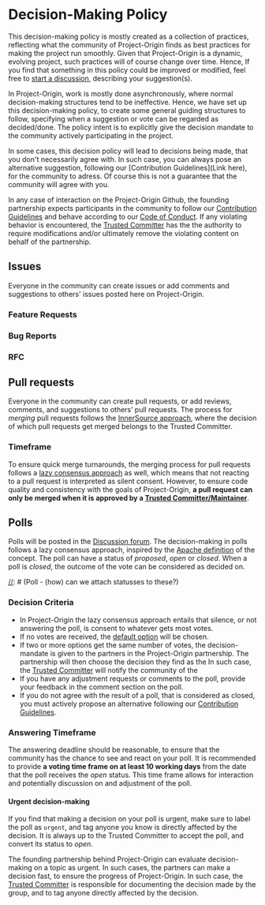# Decision-Making Policy 

This decision-making policy is mostly created as a collection of practices, reflecting what the community of Project-Origin finds as best practices for making the project run smoothly. Given that Project-Origin is a dynamic, evolving project, such practices will of course change over time. 
Hence, If you find that something in this policy could be improved or modified, feel free to [start a discussion](https://github.com/project-origin/origin-collaboration/discussions), describing your suggestion(s). 

In Project-Origin, work is mostly done asynchronously, where normal decision-making structures tend to be ineffective. 
Hence, we have set up this decision-making policy, to create some general guiding structures to follow, specifying when a suggestion or vote can be regarded as decided/done. 
The policy intent is to explicitly give the decision mandate to the community actively participating in the project. 

In some cases, this decision policy will lead to decisions being made, that you don't necessarily agree with. 
In such case, you can always pose an alternative suggestion, following our [Contribution Guidelines](Link here), for the community to adress. 
Of course this is not a guarantee that the community will agree with you.

In any case of interaction on the Project-Origin Github, the founding partnership expects participants in the community to follow our [Contribution Guidelines](link-here) and behave according to our [Code of Conduct](https://github.com/project-origin/.github/blob/main/CODE_OF_CONDUCT.md). If any violating behavior is encountered, the [Trusted Committer](link-here) has the the authority to require modifications and/or ultimately remove the violating content on behalf of the partnership. 

[//]: # (Note that "Contribution Guideline" is linked a lot. This document will be created asap)


## Issues
Everyone in the community can create issues or add comments and suggestions to others' issues posted here on Project-Origin. 

### 


### Feature Requests


### Bug Reports


### RFC



## Pull requests 
Everyone in the community can create pull requests, or add reviews, comments, and suggestions to others’ pull requests. The process for _merging_ pull requests follows the [InnerSource approach]( https://github.com/project-origin/origin-collaboration/blob/main/guides/innersource-short-role-descriptions.md#what-is-the-working-process-using-the-three-roles), where the decision of which pull requests get merged belongs to the Trusted Committer. 

### Timeframe

To ensure quick merge turnarounds, the merging process for pull requests follows a [lazy consensus approach](link-here) as well, which means that not reacting to a pull request is interpreted as silent consent. However, to ensure code quality and consistency with the goals of Project-Origin, **a pull request can only be merged when it is approved by a [Trusted Committer/Maintainer](link-here)**.


## Polls
Polls will be posted in the [Discussion forum](https://github.com/project-origin/origin-collaboration/discussions).
The decision-making in polls follows a lazy consensus approach, inspired by the [Apache definition](https://community.apache.org/committers/lazyConsensus.html) of the concept. The poll can have a status of _proposed_, _open_ or _closed_. When a poll is _closed_, the outcome of the vote can be considered as decided on. 

[//]: # (Poll - (how) can we attach statusses to these?)

### Decision Criteria
- In Project-Origin the lazy consensus approach entails that silence, or not answering the poll, is consent to whatever gets most votes. 
- If no votes are received, the [default option](contribution-guideline-link-here) will be chosen.
- If two or more options get the same number of votes, the decision-mandate is given to the partners in the Project-Origin partnership. The partnership will then choose the decision they find as the In such case, the [Trusted Committer](link-here) will notify the community of the 
- If you have any adjustment requests or comments to the poll, provide your feedback in the comment section on the poll. 
- If you do not agree with the result of a poll, that is considered as closed, you must actively propose an alternative following our [Contribution Guidelines](link-here).  

### Answering Timeframe
The answering deadline should be reasonable, to ensure that the community has the chance to see and react on your poll. It is recommended to provide **a voting time frame on at least 10 working days** from the date that the poll receives the _open_ status. This time frame allows for interaction and potentially discussion on and adjustment of the poll. 

#### Urgent decision-making
If you find that making a decision on your poll is urgent, make sure to label the poll as `urgent`, and tag anyone you know is directly affected by the decision. It is always up to the Trusted Committer to accept the poll, and convert its status to _open_.

The founding partnership behind Project-Origin can evaluate decision-making on a topic as urgent. In such cases, the partners can make a decision fast, to ensure the progress of Project-Origin. In such case, the [Trusted Committer](link-here) is responsible for documenting the decision made by the group, and to tag anyone directly affected by the decision.


